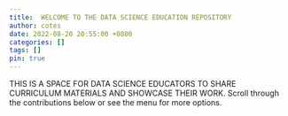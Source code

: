 ```yaml
---
title:  WELCOME TO THE DATA SCIENCE EDUCATION REPOSITORY
author: cotes
date: 2022-08-20 20:55:00 +0800
categories: []
tags: []
pin: true
---
```


THIS IS A SPACE FOR DATA SCIENCE EDUCATORS TO SHARE CURRICULUM MATERIALS AND SHOWCASE THEIR WORK. Scroll through the contributions below or see the menu for more options.